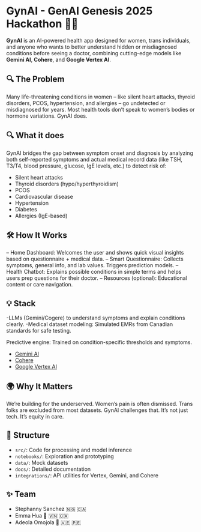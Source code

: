 # GynAI - GenAI Genesis 2025 Hackathon 🚀💡
**GynAI**  is an AI-powered health app designed for women, trans individuals, and anyone who wants to better understand hidden or misdiagnosed conditions before seeing a doctor, combining cutting-edge models like **Gemini AI**, **Cohere**, and **Google Vertex AI**.

## 🔍 The Problem
Many life-threatening conditions in women – like silent heart attacks, thyroid disorders, PCOS, hypertension, and allergies – go undetected or misdiagnosed for years. Most health tools don’t speak to women’s bodies or hormone variations. GynAI does.

## 🔍 What it does
GynAI bridges the gap between symptom onset and diagnosis by analyzing both self-reported symptoms and actual medical record data (like TSH, T3/T4, blood pressure, glucose, IgE levels, etc.) to detect risk of:
- Silent heart attacks
- Thyroid disorders (hypo/hyperthyroidism)
- PCOS
- Cardiovascular disease
- Hypertension
- Diabetes
- Allergies (IgE-based)

## 🛠️ How It Works
– Home Dashboard: Welcomes the user and shows quick visual insights based on questionnaire + medical data.
– Smart Questionnaire: Collects symptoms, general info, and lab values. Triggers prediction models.
– Health Chatbot: Explains possible conditions in simple terms and helps users prep questions for their doctor.
– Resources (optional): Educational content or care navigation.

## 💡 Stack

-LLMs (Gemini/Cogere) to understand symptoms and explain conditions clearly.
-Medical dataset modeling: Simulated EMRs from Canadian standards for safe testing.

Predictive engine: Trained on condition-specific thresholds and symptoms.
- [Gemini AI](https://deepmind.com/)
- [Cohere](https://cohere.com/)
- [Google Vertex AI](https://cloud.google.com/vertex-ai)

## 🌍 Why It Matters
  We’re building for the underserved. Women’s pain is often dismissed. Trans folks are excluded from most datasets. GynAI challenges that. It’s not just tech. It’s equity in care.

## 📂 Structure
- `src/`: Code for processing and model inference
- `notebooks/`: Exploration and prototyping
- `data/`: Mock datasets
- `docs/`: Detailed documentation
- `integrations/`: API utilities for Vertex, Gemini, and Cohere

## ✨ Team
- Stephanny Sanchez 🇳🇬 🇨🇦
- Emma Hua 🌟 🇻🇳 🇨🇦
- Adeola Omojola 🌟 🇻🇪 🇵🇪

